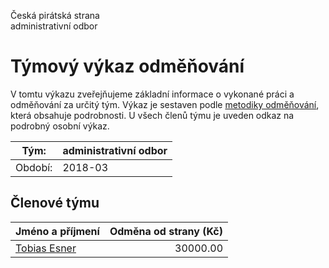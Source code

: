 Česká pirátská strana  
administrativní odbor

Týmový výkaz odměňování
===========================

V tomtu výkazu zveřejňujeme základní informace o vykonané práci a odměňování
za určitý tým. Výkaz je sestaven podle [metodiky odměňování][metodika],
která obsahuje podrobnosti. U všech členů týmu je uveden odkaz na podrobný osobní výkaz.

Tým:                     | administrativní odbor
-----------------------  | --------------------
Období:                  | 2018-03

Členové týmu
--------------

| Jméno a příjmení              |   Odměna od strany (Kč) |
|:------------------------------|------------------------:|
| [Tobias Esner](tobias-esner/) |                30000.00 |


[metodika]: https://redmine.pirati.cz/projects/po/wiki/Odmenovani
